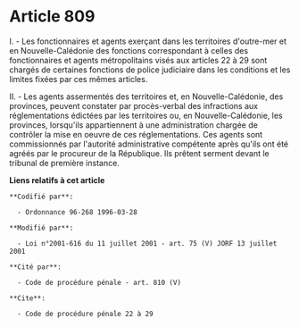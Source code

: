 # Article 809

I. - Les fonctionnaires et agents exerçant dans les territoires d'outre-mer et en Nouvelle-Calédonie des fonctions
correspondant à celles des fonctionnaires et agents métropolitains visés aux articles 22 à 29 sont chargés de certaines
fonctions de police judiciaire dans les conditions et les limites fixées par ces mêmes articles.

II. - Les agents assermentés des territoires et, en Nouvelle-Calédonie, des provinces, peuvent constater par procès-verbal
des infractions aux réglementations édictées par les territoires ou, en Nouvelle-Calédonie, les provinces, lorsqu'ils
appartiennent à une administration chargée de contrôler la mise en oeuvre de ces réglementations. Ces agents sont
commissionnés par l'autorité administrative compétente après qu'ils ont été agréés par le procureur de la République. Ils
prêtent serment devant le tribunal de première instance.

**Liens relatifs à cet article**

	**Codifié par**:

	  - Ordonnance 96-268 1996-03-28

	**Modifié par**:

	  - Loi n°2001-616 du 11 juillet 2001 - art. 75 (V) JORF 13 juillet 2001

	**Cité par**:

	  - Code de procédure pénale - art. 810 (V)

	**Cite**:

	  - Code de procédure pénale 22 à 29
